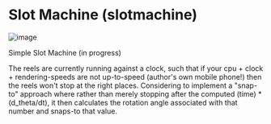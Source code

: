# Slot Machine (slotmachine)

![image](https://github.com/ccosse/slotmachine/assets/5249621/a2a1b590-4fc3-4b0b-8e72-9679b074e99e)

Simple Slot Machine (in progress)

The reels are currently running against a clock, such that if your cpu + clock + rendering-speeds are not up-to-speed (author's own mobile phone!) then the reels won't stop at the right places. Considering to implement a "snap-to" approach where rather than merely stopping after the computed (time) \* (d_theta/dt), it then calculates the rotation angle associated with that number and snaps-to that value.

